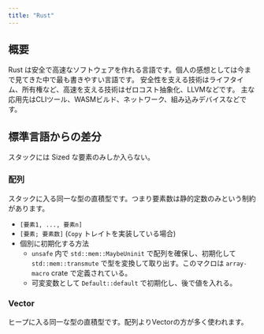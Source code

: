 ```yaml
---
title: "Rust"
---
```


## 概要
Rust は安全で高速なソフトウェアを作れる言語です。個人の感想としては今まで見てきた中で最も書きやすい言語です。
安全性を支える技術はライフタイム、所有権など、高速を支える技術はゼロコスト抽象化、LLVMなどです。
主な応用先はCLIツール、WASMビルド、ネットワーク、組み込みデバイスなどです。

## 標準言語からの差分
スタックには Sized な要素のみしか入らない。

### 配列
スタックに入る同一な型の直積型です。つまり要素数は静的定数のみという制約があります。
- `[要素1, ..., 要素n]`
- `[要素; 要素数]` (`Copy` トレイトを実装している場合)
- 個別に初期化する方法
	- `unsafe` 内で `std::mem::MaybeUninit` で配列を確保し、初期化して `std::mem::transmute` で型を変換して取り出す。このマクロは `array-macro` crate で定義されている。
	- 可変変数として `Default::default` で初期化し、後で値を入れる。

### Vector
ヒープに入る同一な型の直積型です。配列よりVectorの方が多く使われます。
